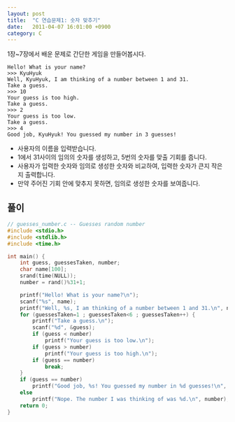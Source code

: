 ```yaml
---
layout: post
title:  "C 연습문제1: 숫자 맞추기"
date:   2011-04-07 16:01:00 +0900
category: C
---
```


1장~7장에서 배운 문제로 간단한 게임을 만들어봅시다.

```
Hello! What is your name?
>>> KyuHyuk
Well, KyuHyuk, I am thinking of a number between 1 and 31.
Take a guess.
>>> 10
Your guess is too high.
Take a guess.
>>> 2
Your guess is too low.
Take a guess.
>>> 4
Good job, KyuHyuk! You guessed my number in 3 guesses!
```

- 사용자의 이름을 입력받습니다.
- 1에서 31사이의 임의의 숫자를 생성하고, 5번의 숫자를 맞출 기회를 줍니다.
- 사용자가 입력한 숫자와 임의로 생성한 숫자와 비교하여, 입력한 숫자가 큰지 작은지 출력합니다.
- 만약 주어진 기회 안에 맞추지 못하면, 임의로 생성한 숫자를 보여줍니다.

## **풀이**

```c
// guesses_number.c -- Guesses random number
#include <stdio.h>
#include <stdlib.h>
#include <time.h>

int main() {
    int guess, guessesTaken, number;
    char name[100];
    srand(time(NULL));
    number = rand()%31+1;

    printf("Hello! What is your name?\n");
    scanf("%s", name);
    printf("Well, %s, I am thinking of a number between 1 and 31.\n", name);
    for (guessesTaken=1 ; guessesTaken<6 ; guessesTaken++) {
        printf("Take a guess.\n");
        scanf("%d", &guess);
        if (guess < number)
            printf("Your guess is too low.\n");
        if (guess > number)
            printf("Your guess is too high.\n");
        if (guess == number)
            break;
    }
    if (guess == number)
        printf("Good job, %s! You guessed my number in %d guesses!\n", name, guessesTaken);
    else
        printf("Nope. The number I was thinking of was %d.\n", number);
    return 0;
}
```
